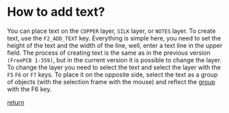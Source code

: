 # How to add text?

You can place text on the `COPPER` layer, `SILK` layer, or `NOTES` layer. To create text, use the `F2_ADD_TEXT` key. Everything is simple here, you need to set the height of the text and the width of the line, well, enter a text line in the upper field. The process of creating text is the same as in the previous version `(FreePCB 1-359)`, but in the current version it is possible to change the layer. To change the layer you need to select the text and select the layer with the `F5` `F6` or `F7` keys. To place it on the opposite side, select the text as a group of objects (with the selection frame with the mouse) and reflect the [group](fp_group_edit.md) with the F6 key.

[return](How_to.md)
